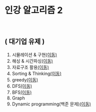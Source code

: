 # 인강 알고리즘 2
<br/>

## ( 대기업 유제 )<br/>

1. 시뮬레이션 & 구현[(이동)](https://github.com/malvr00/Java-algorithm/tree/master/lecture2/stap1)<br/>
2. 해싱 & 시간파싱[(이동)](https://github.com/malvr00/Java-algorithm/tree/master/lecture2/stap2)<br/>
3. 자료구조 활용[(이동)](https://github.com/malvr00/Java-algorithm/tree/master/lecture2/stap3)<br/>
4. Sorting & Thinking[(이동)](https://github.com/malvr00/Java-algorithm/tree/master/lecture2/stap4)<br/>
5. greedy[(이동)](https://github.com/malvr00/Java-algorithm/tree/master/lecture2/stap5)<br/>
6. DFS[(이동)](https://github.com/malvr00/Java-algorithm/tree/master/lecture2/stap6)<br/>
7. BFS[(이동)](https://github.com/malvr00/Java-algorithm/tree/master/lecture2/stap7)<br/>
8. Graph<br/>
9. Dynamic programming(백준 문제)[(이동)](https://github.com/malvr00/Java-algorithm/tree/master/lecture2/stap9)<br/>
   <br/>
